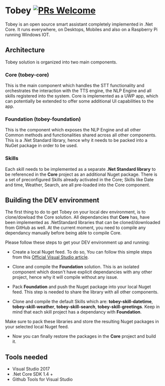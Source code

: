 # Tobey [![PRs Welcome](https://img.shields.io/badge/PRs-welcome-brightgreen.svg?style=flat-square)](http://makeapullrequest.com)

Tobey is an open source smart assistant completely implemented in .Net Core. It runs everywhere, on Desktops, Mobiles and also on a Raspberry Pi running Windows IOT.

## Architecture

Tobey solution is organized into two main components.

### **Core (tobey-core)**
This is the main component which handles the STT functionality and orchestrates the interaction with the TTS engine, the NLP Engine and all skills registered into the system. Core is implemented as a UWP app, which can potentially be extended to offer some additional UI capabilities to the app.

### **Foundation (tobey-foundation)**
This is the component which exposes the NLP Engine and all other Common methods and functionalities shared across all other components. This is a .Net Standard library, hence why it needs to be packed into a NuGet package in order to be used.

### Skills
Each skill needs to be implemented as a separate **.Net Standard library** to be referenced in the **Core** project as an additional Nuget package.
There is a set of preconfigured Skills already activated in the Core; Skills like Date and time, Weather, Search, are all pre-loaded into the Core component.

## Building the DEV environment

The first thing to do to get Tobey on your local dev environment, is to clone/dowload the Core solution.
All dependancies that **Core** has, have been implemented as .NetStandard libraries that can be cloned/downloaded from GitHub as well.
At the current moment, you need to compile any dependancy manually before being able to compile Core.

Please follow these steps to get your DEV environment up and running:

- Create a local Nuget feed. To do so, You can follow this simple steps from this [Official Visual Studio article](https://docs.microsoft.com/en-us/nuget/hosting-packages/local-feeds).

- Clone and compile the **Foundation** solution. This is an isolated component which doesn't have explicit dependancies with any other project, hence why it will compile without any issue.

- Pack **Foundation** and push the Nuget package into your local Nuget feed. This step is needed to share the library with all other components.

- Clone and compile the default Skills which are: **tobey-skill-datetime**, **tobey-skill-weather**, **tobey-skill-search**, **tobey-skill-greetings**. Keep in mind that each skill project has a dependancy with **Foundation**.

Make sure to pack these libraries and store the resulting Nuget packages in your selected local Nuget feed.
- Now you can finally restore the packages in the **Core** project and build it.

## Tools needed

- Visual Studio 2017
- .Net Core SDK 1.4 +
- Github Tools for Visual Studio
